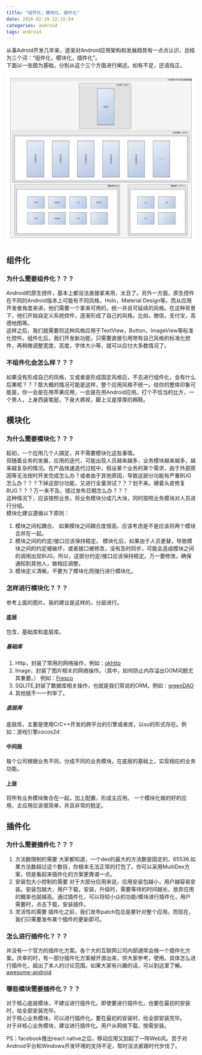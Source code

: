 ```yaml
---
title: "组件化，模块化，插件化"
date: 2016-02-29 22:15:54
categories: android
tags: android
---
```

从事Adroid开发几年来，逐渐对Android应用架构和发展趋势有一点点认识，总结为三个词：“组件化，模块化，插件化”。   
下面以一张图为基础，分别从这个三个方面进行阐述。如有不足，还请指正。    

![大中型Android应用架构图](widgets-modules-plugins/unnamed0.svg)

## 组件化
### 为什么需要组件化？？？
Android的原生控件，基本上都没法直接拿来用，太丑了。另外一方面，原生控件在不同的Android版本上可能有不同风格，Holo，Material Design等。而从应用开发者角度来讲，他们需要一个拿来可用的，统一并且可延续的风格。在这种背景下，他们开始自定义系统控件，逐渐形成了自己的风格。比如，微信，支付宝，高德地图等。        
这样之后，我们就需要将这种风格应用于TextView，Button，ImageView等标准化控件。组件化后，我们开发新功能，只需要直接引用带有自己风格的标准化控件，再稍微调整宽度，高度，字体大小等，就可以应付大多数情况了。

### 不组件化会怎么样？？？
如果没有形成自己的风格，又或者是形成固定风格后，不去进行组件化，会有什么后果呢？？？那大概的情况可能是这样，整个应用风格不统一。给你的整体印象可能是，你一会是在用苹果应用，一会是在用Android应用。打个不恰当的比方，一个男人，上身西装笔挺，下身大裤衩，脚上又是厚厚的棉鞋。


## 模块化
### 为什么需要模块化？？？
起初，一个应用几个人搞定，并不需要模块化这些事情。     
但随着业务的发展，应用的迭代，可能出现人员越来越多，业务模块越来越多，越来越复杂的情况。在产品快速迭代过程中，假设某个业务的某个需求，由于外部原因等无法按时开发完成怎么办？或者由于其他原因，导致这部分功能有严重BUG怎么办？？？下掉这部分功能，又进行全量测试？？？划不来。硬着头皮修复BUG？？？万一来不及，错过发布日期怎么办？？？            
这种情况下，应该按照业务，将业务模块分成几大块，同时按照业务模块对人员进行分组。     
模块化建议遵循以下原则：
1. 模块之间松耦合。 如果模块之间耦合度很高，应该考虑是不是应该将两个模块合并在一起。
2. 模块之间的约定/接口应该保持稳定。 模块化后，如果由于人员更替，导致模块之间的约定被破坏，或者接口被修改，没有及时同步，可能会造成模块之间的调用出现BUG。所以，这部分约定/接口应该保持稳定。万一要修改，确保通知到其他人，做相应调整。
3. 模块定义清晰。不要为了模块化而强行进行模块化。

### 怎样进行模块化？？？
参考上面的图片。我的建议是这样的，分层进行。
#### 底层
包含，基础库和底层库。
##### 基础库
1. Http，封装了常用的网络操作，例如：[okhttp](https://github.com/square/okhttp)
1. Image，封装了图片相关的网络操作。（其中，如何防止内存溢出OOM问题尤其重要。） 例如：[Fresco](https://github.com/facebook/fresco)
1. SQLITE,封装了数据库相关操作，也就是我们常说的ORM。例如：[greenDAO](https://github.com/greenrobot/greenDAO)
1. 其他就不一一列举了。
##### 底层库
底层库，主要是使用C/C++开发的跨平台的引擎或者库，以so的形式存在。例如：游戏引擎cocos2d
####  中间层
每个公司根据业务不同，分成不同的业务模块。在底层的基础上，实现相应的业务功能。
####  上层
将所有业务模块聚合在一起，加上配置，形成主应用。
一个模块化做的好的应用，主应用应该很简单，并且非常的稳定。

## 插件化
### 为什么需要插件化？？？
1. 方法数限制的需要
大家都知道，一个dex的最大的方法数是固定的，65536.如果方法数超过这个数目，你根本无法正常的打包了。你可以采用MultiDex方案，但是看起来插件化的方案更靠谱一点。
1. 安装包大小控制的需要
对于大部分应用来说，应用安装包越小，用户越容易安装。安装包越大，用户下载，安装，升级时，需要等待的时间越长，放弃应用的概率也就越高。通过插件化，可以将较小众的功能/模块进行插件化，用户需要时，点击下载，安装插件。
1. 灵活性的需要
插件化之前，我们发布patch包总是要针对整个应用。而现在，我们只需要发布某个插件的更新即可。

### 怎么进行插件化？？？
并没有一个官方的插件化方案。各个大的互联网公司内部通常会搞一个插件化方案。庆幸的时，有一部分插件化方案被开源出来，供大家参考，使用。具体怎么进行插件化，超出了本人的讨论范围。如果大家有兴趣的话，可以到这里了解。[awesome-android](https://github.com/snowdream/awesome-android#Framework_Plugin)

### 哪些模块需要插件化？？？
对于核心底层模块，不建议进行插件化。即使要进行插件化，也要在最初的安装时，给全部安装完毕。  
对于核心业务模块，可以进行插件化。要在最初的安装时，给全部安装完毕。  
对于非核心业务模块，建议进行插件化。用户从网络下载，按需安装。


PS：facebook推出react native之后，移动应用又刮起了一阵Web风。苦于对Android平台和Windows开发环境的支持不足，暂时没法紧跟时代步伐了。
